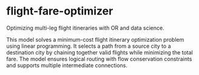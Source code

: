 # flight-fare-optimizer
Optimizing multi-leg flight itineraries with OR and data science.

This model solves a minimum-cost flight itinerary optimization problem using linear programming. It selects a path from a source city to a destination city by chaining together valid flights while minimizing the total fare. The model ensures logical routing with flow conservation constraints and supports multiple intermediate connections.